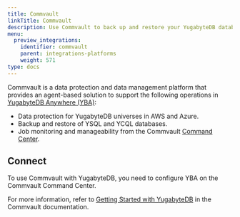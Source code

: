 ```yaml
---
title: Commvault
linkTitle: Commvault
description: Use Commvault to back up and restore your YugabyteDB database.
menu:
  preview_integrations:
    identifier: commvault
    parent: integrations-platforms
    weight: 571
type: docs
---
```


Commvault is a data protection and data management platform that provides an agent-based solution to support the following operations in [YugabyteDB Anywhere (YBA)](../../yugabyte-platform/):

- Data protection for YugabyteDB universes in AWS and Azure.
- Backup and restore of YSQL and YCQL databases.
- Job monitoring and manageability from the Commvault [Command Center](https://www.commvault.com/platform/command-center).

## Connect

To use Commvault with YugabyteDB, you need to configure YBA on the Commvault Command Center.

For more information, refer to [Getting Started with YugabyteDB](https://documentation.commvault.com/2024/essential/getting_started_with_yugabytedb.html) in the Commvault documentation.
